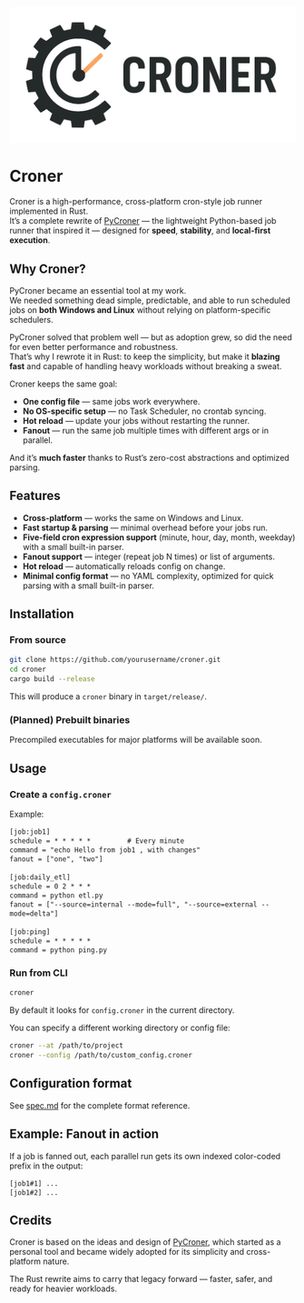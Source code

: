 ![croner](images/ico.png)
# Croner

Croner is a high-performance, cross-platform cron-style job runner implemented in Rust.  
It’s a complete rewrite of [PyCroner](https://github.com/AcidBurnHen/pycroner) — the lightweight Python-based job runner that inspired it — designed for **speed**, **stability**, and **local-first execution**.

## Why Croner?

PyCroner became an essential tool at my work.  
We needed something dead simple, predictable, and able to run scheduled jobs on **both Windows and Linux** without relying on platform-specific schedulers.

PyCroner solved that problem well — but as adoption grew, so did the need for even better performance and robustness.  
That’s why I rewrote it in Rust: to keep the simplicity, but make it **blazing fast** and capable of handling heavy workloads without breaking a sweat.

Croner keeps the same goal:
- **One config file** — same jobs work everywhere.
- **No OS-specific setup** — no Task Scheduler, no crontab syncing.
- **Hot reload** — update your jobs without restarting the runner.
- **Fanout** — run the same job multiple times with different args or in parallel.

And it’s **much faster** thanks to Rust’s zero-cost abstractions and optimized parsing.

## Features

- **Cross-platform** — works the same on Windows and Linux.
- **Fast startup & parsing** — minimal overhead before your jobs run.
- **Five-field cron expression support** (minute, hour, day, month, weekday) with a small built-in parser.
- **Fanout support** — integer (repeat job N times) or list of arguments.
- **Hot reload** — automatically reloads config on change.
- **Minimal config format** — no YAML complexity, optimized for quick parsing with a small built-in parser.

## Installation

### From source
```bash
git clone https://github.com/yourusername/croner.git
cd croner
cargo build --release
```

This will produce a `croner` binary in `target/release/`.

### (Planned) Prebuilt binaries
Precompiled executables for major platforms will be available soon.

## Usage

### Create a `config.croner`
Example:
```
[job:job1]
schedule = * * * * *         # Every minute
command = "echo Hello from job1 , with changes"
fanout = ["one", "two"]

[job:daily_etl]
schedule = 0 2 * * *
command = python etl.py
fanout = ["--source=internal --mode=full", "--source=external --mode=delta"]

[job:ping]
schedule = * * * * *
command = python ping.py
```

### Run from CLI
```bash
croner
```
By default it looks for `config.croner` in the current directory.

You can specify a different working directory or config file:
```bash
croner --at /path/to/project
croner --config /path/to/custom_config.croner
```

## Configuration format
See [spec.md](spec.md) for the complete format reference.

## Example: Fanout in action
If a job is fanned out, each parallel run gets its own indexed color-coded prefix in the output:
```
[job1#1] ...
[job1#2] ...
```

## Credits

Croner is based on the ideas and design of [PyCroner](https://github.com/AcidBurnHen/pycroner), which started as a personal tool and became widely adopted for its simplicity and cross-platform nature.

The Rust rewrite aims to carry that legacy forward — faster, safer, and ready for heavier workloads.


